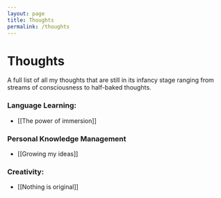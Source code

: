 ```yaml
---
layout: page
title: Thoughts
permalink: /thoughts
---
```


# Thoughts

A full list of all my thoughts that are still in its infancy stage ranging from streams of consciousness to half-baked thoughts.

### Language Learning:
- [[The power of immersion]]

### Personal Knowledge Management
- [[Growing my ideas]]

### Creativity:
- [[Nothing is original]]

<style>
  .wrapper {
    max-width: 58em;
  }
</style>